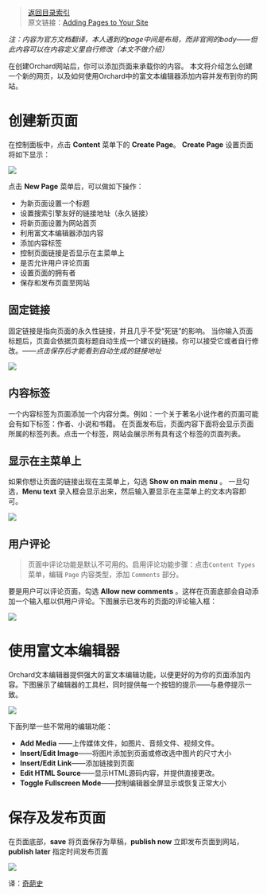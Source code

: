 <!--链接集合-->
<!--URL域 http://docs.orchardproject.net/en/latest -->
[000]: http://www.shisujie.com
[001]: http://docs.orchardproject.net/en/latest/Documentation/Adding-Pages-to-Your-Site/

<!--图片链接集合-->
[101]: http://docs.orchardproject.net/en/latest/Upload/screenshots_675/create_page.png
[102]: http://docs.orchardproject.net/en/latest/Upload/screenshots/Permalink.png
[103]: http://docs.orchardproject.net/en/latest/Upload/screenshots/ShowOnMainMenu.png
[104]: http://docs.orchardproject.net/en/latest/Upload/screenshots/AddComment.png
[105]: http://docs.orchardproject.net/en/latest/Upload/screenshots/EditorControls.png
[106]: http://docs.orchardproject.net/en/latest/Upload/screenshots/save_publish_buttons.png

[index]: http://www.shisujie.com/blog/OrchardIndex
> [返回目录索引][index]  
> 原文链接：[Adding Pages to Your Site][001]

*注：内容为官方文档翻译，本人遇到的page中间是布局，而非官网的body——但此内容可以在内容定义里自行修改（本文不做介绍）*

在创建Orchard网站后，你可以添加页面来承载你的内容。
本文将介绍怎么创建一个新的网页，以及如何使用Orchard中的富文本编辑器添加内容并发布到你的网站。

# 创建新页面

在控制面板中，点击 **Content** 菜单下的 **Create Page**。
 **Create Page** 设置页面将如下显示：

![][101]

点击 **New Page** 菜单后，可以做如下操作：

* 为新页面设置一个标题
* 设置搜索引擎友好的链接地址（永久链接）
* 将新页面设置为网站首页
* 利用富文本编辑器添加内容
* 添加内容标签 
* 控制页面链接是否显示在主菜单上
* 是否允许用户评论页面
* 设置页面的拥有者
* 保存和发布页面至网站

## 固定链接

固定链接是指向页面的永久性链接，并且几乎不受“死链”的影响。
当你输入页面标题后，页面会依据页面标题自动生成一个建议的链接。你可以接受它或者自行修改。——*点击保存后才能看到自动生成的链接地址*

![][102]

## 内容标签

一个内容标签为页面添加一个内容分类。例如：一个关于著名小说作者的页面可能会有如下标签：作者、小说和书籍。
在页面发布后，页面内容下面将会显示页面所属的标签列表。点击一个标签，网站会展示所有具有这个标签的页面列表。

## 显示在主菜单上

如果你想让页面的链接出现在主菜单上，勾选 **Show on main menu** 。
一旦勾选，**Menu text** 录入框会显示出来，然后输入要显示在主菜单上的文本内容即可。

![][103]

## 用户评论

> 页面中评论功能是默认不可用的。启用评论功能步骤：点击`Content Types`菜单，编辑 `Page` 内容类型，添加 `Comments` 部分。

要是用户可以评论页面，勾选 **Allow new comments** 。这样在页面底部会自动添加一个输入框以供用户评论。下图展示已发布的页面的评论输入框：

![][104]

# 使用富文本编辑器

Orchard文本编辑器提供强大的富文本编辑功能，以便更好的为你的页面添加内容。下图展示了编辑器的工具栏，同时提供每一个按钮的提示——与悬停提示一致。

![][105]

下面列举一些不常用的编辑功能：

* **Add Media** ——上传媒体文件，如图片、音频文件、视频文件。
* **Insert/Edit Image**——将图片添加到页面或修改选中图片的尺寸大小
* **Insert/Edit Link**——添加链接到页面
* **Edit HTML Source**——显示HTML源码内容，并提供直接更改。
* **Toggle Fullscreen Mode**——控制编辑器全屏显示或恢复正常大小

# 保存及发布页面

在页面底部，**save** 将页面保存为草稿，**publish now** 立即发布页面到网站，**publish later** 指定时间发布页面

![][106]


译：[奇葩史][000]